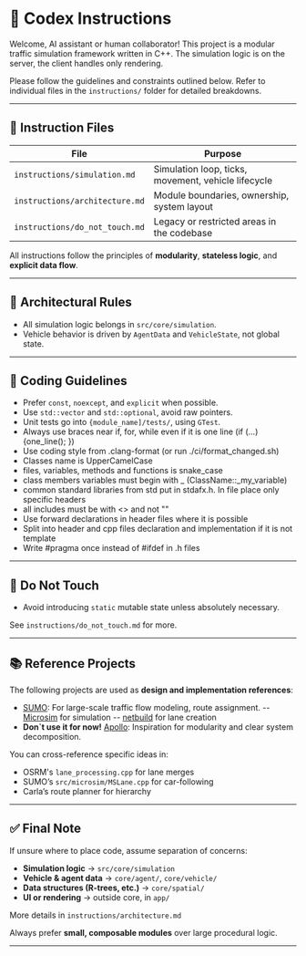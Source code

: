 # 🧠 Codex Instructions

Welcome, AI assistant or human collaborator! This project is a modular traffic simulation framework written in C++. The simulation logic is on the server, the client handles only rendering.

Please follow the guidelines and constraints outlined below. Refer to individual files in the `instructions/` folder for detailed breakdowns.

---

## 📁 Instruction Files

| File                          | Purpose |
|-------------------------------|---------|
| `instructions/simulation.md`  | Simulation loop, ticks, movement, vehicle lifecycle |
| `instructions/architecture.md`| Module boundaries, ownership, system layout |
| `instructions/do_not_touch.md`| Legacy or restricted areas in the codebase |

All instructions follow the principles of **modularity**, **stateless logic**, and **explicit data flow**.

---

## 🧱 Architectural Rules

- All simulation logic belongs in `src/core/simulation`.
- Vehicle behavior is driven by `AgentData` and `VehicleState`, not global state.

---

## 🧼 Coding Guidelines

- Prefer `const`, `noexcept`, and `explicit` when possible.
- Use `std::vector` and `std::optional`, avoid raw pointers.
- Unit tests go into `{module_name]/tests/`, using `GTest`.
- Always use braces near if, for, while even if it is one line (if (...){one_line(); })
- Use coding style from .clang-format (or run ./ci/format_changed.sh)
- Classes name is UpperCamelCase
- files, variables, methods and functions is snake_case
- class members variables must begin with _ (ClassName::_my_variable)
- common standard libraries from std put in stdafx.h. In file place only specific headers
- all includes must be with <> and not ""
- Use forward declarations in header files where it is possible
- Split into header and cpp files declaration and implementation if it is not template
- Write #pragma once instead of #ifdef in .h files

---

## 🚫 Do Not Touch
- Avoid introducing `static` mutable state unless absolutely necessary.

See `instructions/do_not_touch.md` for more.

---

## 📚 Reference Projects

The following projects are used as **design and implementation references**:

- [SUMO](https://github.com/eclipse/sumo): For large-scale traffic flow modeling, route assignment.
-- [Microsim](https://github.com/eclipse-sumo/sumo/tree/main/src/microsim) for simulation
-- [netbuild](https://github.com/eclipse-sumo/sumo/tree/main/src/netbuild) for lane creation
- **Don`t use it for now!** [Apollo](https://github.com/ApolloAuto/apollo): Inspiration for modularity and clear system decomposition.

You can cross-reference specific ideas in:
- OSRM's `lane_processing.cpp` for lane merges
- SUMO’s `src/microsim/MSLane.cpp` for car-following
- Carla’s route planner for hierarchy

---

## ✅ Final Note

If unsure where to place code, assume separation of concerns:

- **Simulation logic** → `src/core/simulation`
- **Vehicle & agent data** → `core/agent/`, `core/vehicle/`
- **Data structures (R-trees, etc.)** → `core/spatial/`
- **UI or rendering** → outside core, in `app/`

More details in `instructions/architecture.md`

Always prefer **small, composable modules** over large procedural logic.

---
